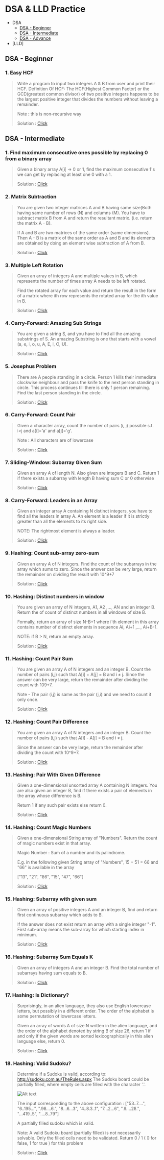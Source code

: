 # DSA & LLD Practice

- DSA
  - [DSA - Beginner](#dsa---beginner)
  - [DSA - Intermediate](#dsa---intermediate)
  - [DSA - Advance](#dsa-advance)
- [LLD]

## DSA - Beginner

### 1. Easy HCF
> Write a program to input two integers A & B from user and print their HCF. 
> Definition Of HCF: The HCF(Highest Common Factor) or the GCD(greatest common divisor) of two 
> positive integers happens to be the largest positive integer that divides the numbers without leaving a remainder.
>
> Note : this is non-recursive way
> 
> Solution : [Click](src/com/practice/dsa/beginner/functions/EasyHCF.java)

## DSA - Intermediate

### **1. Find maximum consecutive ones possible by replacing 0 from a binary array**
> Given a binary array A[i] -> 0 or 1, find the maximum consecutive 1's we can get by replacing at least one 0 with a 1.
> 
> Solution : [Click](src/com/practice/dsa/intermediate/arrays/MaxConsecutiveOnesByReplace.java)

### **2. Matrix Subtraction**
> You are given two integer matrices A and B having same size(Both having same number of rows (N) and columns (M). You have to subtract matrix B from A and return the resultant matrix. (i.e. return the matrix A - B).
> 
> If A and B are two matrices of the same order (same dimensions). Then A - B is a matrix of the same order as A and B and its elements are obtained by doing an element wise subtraction of A from B.
>
> Solution : [Click](src/com/practice/dsa/intermediate/arrays/MatrixSubtraction.java)

### **3. Multiple Left Rotation**
> Given an array of integers A and multiple values in B, which represents the number of times array A needs to be left rotated.
>
> Find the rotated array for each value and return the result in the form of a matrix where ith row represents the rotated array for the ith value in B.
> 
> Solution : [Click](src/com/practice/dsa/intermediate/arrays/MultipleLeftRotation.java)

### **4. Carry-Forward: Amazing Sub Strings**
> You are given a string S, and you have to find all the amazing substrings of S. 
> An amazing Substring is one that starts with a vowel (a, e, i, o, u, A, E, I, O, U).
>
> Solution : [Click](src/com/practice/dsa/intermediate/arrays/carryforward/AmazingSubstrings.java)

### **5. Josephus Problem**
> There are A people standing in a circle. Person 1 kills their immediate clockwise neighbour and 
> pass the knife to the next person standing in circle. This process continues till there is only 1 
> person remaining. Find the last person standing in the circle.
>
> Solution : [Click](src/com/practice/dsa/intermediate/problemsolving/JosephusProblem.java)

### **6. Carry-Forward: Count Pair**
> Given a character array, count the number of pairs (i, j) possible s.t. i<j and a[i]='a' and a[j]='g'.
> 
> Note : All characters are of lowercase
>
> Solution : [Click](src/com/practice/dsa/intermediate/arrays/carryforward/CountPairs.java)

### **7. Sliding-Window: Subarray Given Sum**
> Given an array A of length N. Also given are integers B and C. Return 1 if there exists a subarray 
> with length B having sum C or 0 otherwise
>
> Solution : [Click](src/com/practice/dsa/intermediate/slidingwindow/SubarrayGivenSumAndLength.java)

### **8. Carry-Forward: Leaders in an Array**
> Given an integer array A containing N distinct integers, you have to find all the leaders in array A. 
> An element is a leader if it is strictly greater than all the elements to its right side.
>
> NOTE: The rightmost element is always a leader.
>
> Solution : [Click](src/com/practice/dsa/intermediate/arrays/carryforward/LeadersInAnArray.java)

### **9. Hashing: Count sub-array zero-sum**
> Given an array A of N integers. Find the count of the subarrays in the array which sums to zero. 
> Since the answer can be very large, return the remainder on dividing the result with 10^9+7
>
> Solution : [Click](src/com/practice/dsa/intermediate/hashing/CountSubarrayZeroSum.java)

### **10. Hashing: Distinct numbers in window**
> You are given an array of N integers, A1, A2 ,..., AN and an integer B. Return the of count of 
> distinct numbers in all windows of size B.
> 
> Formally, return an array of size N-B+1 where i'th element in this array contains number of 
> distinct elements in sequence Ai, Ai+1 ,..., Ai+B-1.
>
> NOTE: if B > N, return an empty array.
>
> Solution : [Click](src/com/practice/dsa/intermediate/hashing/DistinctNumberInWindow.java)

### **11. Hashing: Count Pair Sum**
> You are given an array A of N integers and an integer B. Count the number of pairs (i,j) 
> such that A[i] + A[j] = B and i ≠ j. 
> Since the answer can be very large, return the remainder after dividing the count with 109+7.
> 
> Note - The pair (i,j) is same as the pair (j,i) and we need to count it only once.
>
> Solution : [Click](src/com/practice/dsa/intermediate/hashing/CountPairSum.java)

### **12. Hashing: Count Pair Difference**
> You are given an array A of N integers and an integer B. 
> Count the number of pairs (i,j) such that A[i] - A[j] = B and i ≠ j.
> 
> Since the answer can be very large, return the remainder after dividing the count with 10^9+7.
>
> Solution : [Click](src/com/practice/dsa/intermediate/hashing/CountPairDifference.java)

### **13. Hashing: Pair With Given Difference**
> Given a one-dimensional unsorted array A containing N integers.
> You are also given an integer B, find if there exists a pair of elements in the 
> array whose difference is B. 
> 
> Return 1 if any such pair exists else return 0.
>
> Solution : [Click](src/com/practice/dsa/intermediate/hashing/PairWithGivenDiff.java)

### **14. Hashing: Count Magic Numbers**
> Given a one-dimensional String array of "Numbers". Return the count of magic 
> numbers exist in that array.
> 
> Magic Number : Sum of a number and its palindrome.
> 
> E.g. in the following given String array of "Numbers", 15 + 51 = 66 and "66" is 
> available in the array
> 
> ["13", "21", "86", "15", "47", "66"]
>
> Solution : [Click](src/com/practice/dsa/intermediate/hashing/CountMagicNums.java)

### **15. Hashing: Subarray with given sum**
> Given an array of positive integers A and an integer B, 
> find and return first continuous subarray which adds to B. 
> 
> If the answer does not exist return an array with a single integer "-1". 
> First sub-array means the sub-array for which starting index in minimum.
>
> Solution : [Click](src/com/practice/dsa/intermediate/hashing/SubarrayWithGivenSum.java)

### **16. Hashing: Subarray Sum Equals K**
> Given an array of integers A and an integer B. 
> Find the total number of subarrays having sum equals to B.
>
> Solution : [Click](src/com/practice/dsa/intermediate/hashing/SubarraySumEqualsK.java)

### **17. Hashing: Is Dictionary?**
> Surprisingly, in an alien language, they also use English lowercase letters, but possibly in a 
> different order. The order of the alphabet is some permutation of lowercase letters. 
> 
> Given an array of words A of size N written in the alien language, and the order of the alphabet 
> denoted by string B of size 26, return 1 if and only if the given 
> words are sorted lexicographically in this alien language else, return 0.
>
> Solution : [Click](src/com/practice/dsa/intermediate/hashing/IsDictionary.java)

### **18. Hashing: Valid Sudoku?**
> Determine if a Sudoku is valid, according to: http://sudoku.com.au/TheRules.aspx
> The Sudoku board could be partially filled, where empty cells are filled with the character '.'.
>
> ![Alt text](https://upload.wikimedia.org/wikipedia/commons/thumb/f/ff/Sudoku-by-L2G-20050714.svg/250px-Sudoku-by-L2G-20050714.svg.png)
> 
> The input corresponding to the above configuration :
> ["53..7....", "6..195...", ".98....6.", "8...6...3", "4..8.3..1", "7...2...6", ".6....28.", "...419..5", "....8..79"]
> 
> A partially filled sudoku which is valid.
>
> Note:
> A valid Sudoku board (partially filled) is not necessarily solvable. Only the filled cells need to be validated. 
> Return 0 / 1 ( 0 for false, 1 for true ) for this problem
> 
> Solution : [Click](src/com/practice/dsa/intermediate/hashing/ValidSudoku.java)